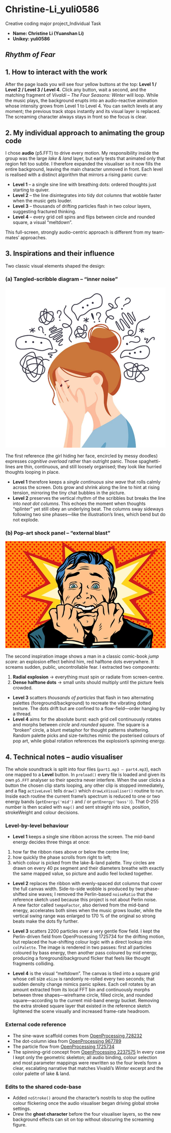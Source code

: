 # Christine-Li_yuli0586
Creative coding major project_Individual Task
* **Name: Christine Li (Yuanshan Li)**
* **Unikey: yuli0586**

## *Rhythm of Fear*

## 1. How to interact with the work
After the page loads you will see four yellow buttons at the top: **Level 1 / Level 2 / Level 3 / Level 4**.
Click any button, wait a second, and the matching fragment of *Vivaldi – The Four Seasons: Winter* will loop. While the music plays, the background erupts into an audio-reactive animation whose intensity grows from Level 1 to Level 4. You can switch levels at any moment; the previous track stops instantly and its visual layer is replaced. The screaming character always stays in front so the focus is clear.

## 2. My individual approach to animating the group code
I chose **audio** (p5.FFT) to drive every motion. My responsibility inside the group was the large *lake & land* layer, but early tests that animated only that region felt too subtle. I therefore expanded the visualiser so it now fills the entire background, leaving the main character unmoved in front. Each level is realised with a distinct algorithm that mirrors a rising panic curve:

* **Level 1** – a single sine line with breathing dots: ordered thoughts just starting to quiver.
* **Level 2** – the line disintegrates into tidy dot columns that wobble faster when the music gets louder.
* **Level 3** – thousands of drifting particles flash in two colour layers, suggesting fractured thinking.
* **Level 4** – every grid cell spins and flips between circle and rounded square, a visual “meltdown”.

This full-screen, strongly audio-centric approach is different from my team-mates’ approaches.

## 3. Inspirations and their influence
Two classic visual elements shaped the design:
### (a) Tangled-scribble diagram – “inner noise”

![Girl surrounded by messy lines](./messymind.png)

The first reference (the girl hiding her face, encircled by messy doodles) expresses *cognitive overload* rather than outright panic. Those spaghetti-lines are thin, continuous, and still loosely organised; they look like hurried thoughts looping in place.

* **Level 1** therefore keeps a *single continuous sine wave* that rolls calmly across the screen. Dots grow and shrink along the line to hint at rising tension, mirroring the tiny chat bubbles in the picture.
* **Level 2** preserves the vertical rhythm of the scribbles but breaks the line into *neat dot columns*. This echoes the moment when thoughts “splinter” yet still obey an underlying beat. The columns sway sideways following two sine phases—like the illustration’s lines, which bend but do not explode.


### (b) Pop-art shock panel – “external blast”  

![Comic–style panic explosion](./panic.png)

The second inspiration image shows a man in a classic comic-book *jump scare*: an explosion effect behind him, red halftone dots everywhere. It screams sudden, public, uncontrollable fear. I extracted two components:

1. **Radial explosion** -> everything must spin or radiate from screen-centre.
2. **Dense halftone dots** -> small units should multiply until the picture feels crowded.

* **Level 3** scatters *thousands of particles* that flash in two alternating palettes (foreground/background) to recreate the vibrating dotted texture. The dots drift but are confined to a flow-field—order hanging by a thread.
* **Level 4** aims for the absolute burst: each grid cell continuously rotates and morphs between *circle* and *rounded square*. The square is a “broken” circle, a blunt metaphor for thought patterns shattering. Random palette picks and size-twitches mimic the posterised colours of pop art, while global rotation references the explosion’s spinning energy.

## 4. Technical notes – audio visualiser  

The whole soundtrack is split into four files (`part1.mp3 – part4.mp3`), each one mapped to a **Level** button.
In `preload()` every file is loaded and given its own `p5.FFT` analyser so their spectra never interfere.
When the user clicks a button the chosen clip starts looping, any other clip is stopped immediately, and a flag `activeLevel` tells `draw()` which `drawLxVisualiser()` routine to run.
Inside each routine the current frame’s spectrum is reduced to one or two energy bands (`getEnergy('mid')` and / or `getEnergy('bass')`).
That 0-255 number is then scaled with `map()` and sent straight into size, position, strokeWeight and colour decisions.

### Level-by-level behaviour  

* **Level 1** keeps a single sine ribbon across the screen.
The mid-band energy decides three things at once:
1. how far the ribbon rises above or below the centre line;
2. how quickly the phase scrolls from right to left;
3. which colour is picked from the lake-&-land palette.
Tiny circles are drawn on every 40 px segment and their diameters breathe with exactly the same mapped value, so picture and audio feel locked together.

* **Level 2** replaces the ribbon with evenly-spaced dot columns that cover the full canvas width.
Side-to-side wobble is produced by two phase-shifted sine waves; I removed the Perlin-based `noiseRatio` that the reference sketch used because this project is not about Perlin noise.  
A new factor called `tempoFactor`, also derived from the mid-band energy, accelerates both sines when the music grows louder, while the vertical swing range was enlarged to 170 % of the original so strong beats make the dots fly further.

* **Level 3** scatters 2200 particles over a very gentle flow field.
I kept the Perlin-driven field from OpenProcessing 1725734 for the drifting motion, but replaced the hue-shifting colour logic with a direct lookup into `colPalette`.
The image is rendered in two passes: first all particles coloured by bass energy, then another pass coloured by mid energy, producing a foreground/background flicker that feels like thought fragments colliding.

* **Level 4** is the visual “meltdown”.
The canvas is tiled into a square grid whose cell size `eSize` is randomly re-rolled every two seconds; that sudden density change mimics panic spikes.
Each cell rotates by an amount extracted from its local FFT bin and continuously morphs between three shapes—wireframe circle, filled circle, and rounded square—according to the current mid-band energy bucket.
Removing the extra stroked square layer that existed in the reference sketch lightened the scene visually and increased frame-rate headroom.

### External code reference
* The sine-wave scaffold comes from [OpenProcessing 728232](https://openprocessing.org/sketch/728232)
* The dot-column idea from [OpenProcessing 967789](https://openprocessing.org/sketch/967789)
* The particle flow from [OpenProcessing 1725734](https://openprocessing.org/sketch/1725734)
* The spinning-grid concept from [OpenProcessing 2237575](https://openprocessing.org/sketch/2237575/)
In every case I kept only the geometric skeleton; all audio binding, colour selection and most parameter mappings were rewritten so the four levels form a clear, escalating narrative that matches Vivaldi’s *Winter* excerpt and the color palette of lake & land.

### Edits to the shared code-base
* Added `noStroke()` around the character’s nostrils to stop the outline colour flickering once the audio visualiser began driving global stroke settings.
* Drew the **ghost character** before the four visualiser layers, so the new background effects can sit on top without obscuring the screaming figure.